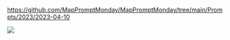https://github.com/MapPromptMonday/MapPromptMonday/tree/main/Prompts/2023/2023-04-10

![](plots/topography.png)
